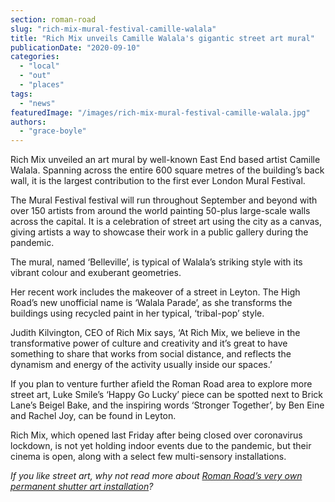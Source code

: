 ```yaml
---
section: roman-road
slug: "rich-mix-mural-festival-camille-walala"
title: "Rich Mix unveils Camille Walala's gigantic street art mural"
publicationDate: "2020-09-10"
categories: 
  - "local"
  - "out"
  - "places"
tags: 
  - "news"
featuredImage: "/images/rich-mix-mural-festival-camille-walala.jpg"
authors: 
  - "grace-boyle"
---
```


Rich Mix unveiled an art mural by well-known East End based artist Camille Walala. Spanning across the entire 600 square metres of the building’s back wall, it is the largest contribution to the first ever London Mural Festival.

The Mural Festival festival will run throughout September and beyond with over 150 artists from around the world painting 50-plus large-scale walls across the capital. It is a celebration of street art using the city as a canvas, giving artists a way to showcase their work in a public gallery during the pandemic. 

The mural, named ‘Belleville’, is typical of Walala’s striking style with its vibrant colour and exuberant geometries.

Her recent work includes the makeover of a street in Leyton. The High Road’s new unofficial name is ‘Walala Parade’, as she transforms the buildings using recycled paint in her typical, ‘tribal-pop’ style. 

Judith Kilvington, CEO of Rich Mix says, ‘At Rich Mix, we believe in the transformative power of culture and creativity and it’s great to have something to share that works from social distance, and reflects the dynamism and energy of the activity usually inside our spaces.’

If you plan to venture further afield the Roman Road area to explore more street art, Luke Smile’s ‘Happy Go Lucky’ piece can be spotted next to Brick Lane’s Beigel Bake, and the inspiring words ‘Stronger Together’, by Ben Eine and Rachel Joy, can be found in Leyton.

Rich Mix, which opened last Friday after being closed over coronavirus lockdown, is not yet holding indoor events due to the pandemic, but their cinema is open, along with a select few multi-sensory installations. 

_If you like street art, why not read more about_ [_Roman Road’s very own permanent shutter art installation_](https://romanroadlondon.com/shop-shutter-art-gallery/)_?_
